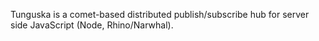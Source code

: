 Tunguska is a comet-based distributed publish/subscribe hub for server side 
JavaScript (Node, Rhino/Narwhal).
